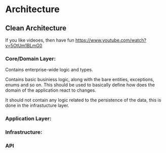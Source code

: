 # Architecture

## Clean Architecture

If you like videoes, then have fun https://www.youtube.com/watch?v=5OtUm1BLmG0

### Core/Domain Layer:

Contains enterprise-wide logic and types.

Contains basic businiess logic, along with the bare entities, exceptions, enums and so on.
This should be used to basically define how does the domain of the application react to changes.

It should not contain any logic related to the persistence of the data, this is done in the infrastucture layer.

### Application Layer:

### Infrastructure:

### API
